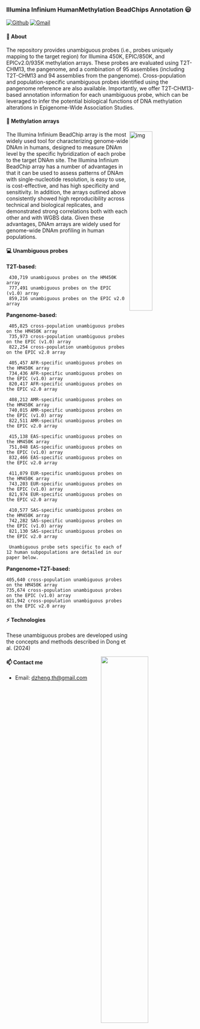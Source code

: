 ### Illumina Infinium HumanMethylation BeadChips Annotation 😃
[![Github](https://img.shields.io/badge/-Github-000?style=flat&logo=Github&logoColor=white)](https://github.com/FernandoRoldan93)
[![Gmail](https://img.shields.io/badge/-Gmail-c14438?style=flat&logo=Gmail&logoColor=white)](mailto:Fernando.Roldan.Zafra@gmail.com)
#### 🧐 About
The repository provides unambiguous probes (i.e., probes uniquely mapping to the target region) for Illumina 450K, EPIC/850K, and EPICv2.0/935K methylation arrays. These probes are evaluated using T2T-CHM13, the pangenome, and a combination of 95 assemblies (including T2T-CHM13 and 94 assemblies from the pangenome). Cross-population and population-specific unambiguous probes identified using the pangenome reference are also available. Importantly, we offer T2T-CHM13-based annotation information for each unambiguous probe, which can be leveraged to infer the potential biological functions of DNA methylation alterations in Epigenome-Wide Association Studies.

#### 👯 Methylation arrays
<img align="right" alt="img" src="https://github.com/user-attachments/assets/47086cb5-d0e1-4373-9860-ff071b614526" width="35%" height="auto" />
The Illumina Infinium BeadChip array is the most widely used tool for characterizing genome-wide DNAm in humans, designed to measure DNAm level by the specific hybridization of each probe to the target DNAm site. The Illumina Infinium BeadChip array has a number of advantages in that it can be used
to assess patterns of DNAm with single-nucleotide resolution, is easy to use, is cost-effective,
and has high specificity and sensitivity. In addition, the arrays outlined above consistently
showed high reproducibility across technical and biological replicates, and demonstrated strong
correlations both with each other and with WGBS data. Given these advantages, DNAm arrays are widely used for genome-wide DNAm profiling in human
populations.

#### :computer: Unambiguous probes
<b>T2T-based:</b>

     430,719 unambiguous probes on the HM450K array
     777,491 unambiguous probes on the EPIC (v1.0) array
     859,216 unambiguous probes on the EPIC v2.0 array

<b>Pangenome-based:</b>

     405,825 cross-population unambiguous probes on the HM450K array
     735,973 cross-population unambiguous probes on the EPIC (v1.0) array
     822,254 cross-population unambiguous probes on the EPIC v2.0 array

     405,457 AFR-specific unambiguous probes on the HM450K array
     734,436 AFR-specific unambiguous probes on the EPIC (v1.0) array
     820,417 AFR-specific unambiguous probes on the EPIC v2.0 array    

     408,212 AMR-specific unambiguous probes on the HM450K array
     740,015 AMR-specific unambiguous probes on the EPIC (v1.0) array
     822,511 AMR-specific unambiguous probes on the EPIC v2.0 array    

     415,138 EAS-specific unambiguous probes on the HM450K array
     751,048 EAS-specific unambiguous probes on the EPIC (v1.0) array
     832,466 EAS-specific unambiguous probes on the EPIC v2.0 array    

     411,079 EUR-specific unambiguous probes on the HM450K array
     743,203 EUR-specific unambiguous probes on the EPIC (v1.0) array
     821,974 EUR-specific unambiguous probes on the EPIC v2.0 array  

     410,577 SAS-specific unambiguous probes on the HM450K array
     742,282 SAS-specific unambiguous probes on the EPIC (v1.0) array
     821,130 SAS-specific unambiguous probes on the EPIC v2.0 array  
    
     Unambiguous probe sets specific to each of 12 human subpopulations are detailed in our paper below.

<b>Pangenome+T2T-based:</b>
    
    405,640 cross-population unambiguous probes on the HM450K array
    735,674 cross-population unambiguous probes on the EPIC (v1.0) array
    821,942 cross-population unambiguous probes on the EPIC v2.0 array

#### ⚡ Technologies
These unambiguous probes are developed using the concepts and methods described in Dong et al. (2024)

<p>
	<img width="50%" align="right" src="https://github-readme-stats.vercel.app/api?username=functionalepigenomics&show_icons=true&hide_border=true" />

#### 📫 Contact me
- Email: dzheng.th@gmail.com

